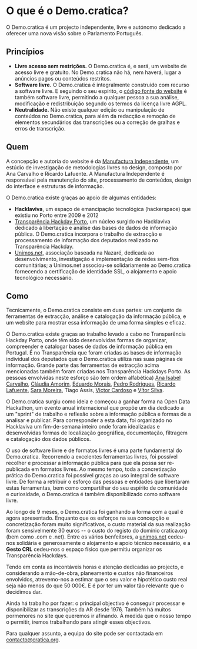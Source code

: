 # O que é o Demo.cratica?

O Demo.cratica é um projecto independente, livre e autónomo dedicado a oferecer
uma nova visão sobre o Parlamento Português.

## Princípios

* **Livre acesso sem restrições.** O Demo.cratica é, e será, um website de
  acesso livre e gratuito. No Demo.cratica não há, nem haverá, lugar a anúncios
  pagos ou conteúdos restritos.
* **Software livre.** O Demo.cratica é integralmente construído com recurso a
  software livre. E seguindo o seu espírito, o [código fonte do
  website](http://gitlab.com/manufacturaind/democratica) é também software livre,
  permitindo a qualquer pessoa a sua análise, modificação e redistribuição
  segundo os termos da licença livre AGPL.</dd>
* **Neutralidade.** Não existe qualquer edição ou manipulação de conteúdos no
  Demo.cratica, para além da redacção e remoção de elementos secundários das
  transcrições ou a correção de gralhas e erros de transcrição.

## Quem

A concepção e autoria do website é da [Manufactura
Independente](http://manufacturaindependente.org "Manufactura Independente"),
um estúdio de investigação de metodologias livres no design, composto por Ana
Carvalho e Ricardo Lafuente. A Manufactura Independente é responsável pela
manutenção do site, processamento de conteúdos, design do interface e
estruturas de informação.

O Demo.cratica existe graças ao apoio de algumas entidades:

* **Hacklaviva**, um espaço de emancipação tecnológica (hackerspace) que
  existiu no Porto entre 2009 e 2012
* [Transparência Hackday Porto](http://transparencia.hacklaviva.net
  "Transparência Hackday Porto"), um núcleo surgido no Hacklaviva dedicado à
  libertação e análise das bases de dados de informação pública. O
  Demo.cratica incorpora o trabalho de extracção e processamento de
  informação dos deputados realizado no Transparência Hackday.
* [Unimos.net](http://unimos.net "Unimos.net"), associação baseada na Nazaré,
  dedicada ao desenvolvimento, investigação e implementação de redes sem-fios
  comunitárias; a Unimos.net associou-se solidariamente ao Demo.cratica
  fornecendo a certificação de identidade SSL, o alojamento e apoio
  tecnológico necessário.

## Como

Tecnicamente, o Demo.cratica consiste em duas partes: um conjunto de
ferramentas de extracção, análise e catalogação da informação pública, e um
website para mostrar essa informação de uma forma simples e eficaz.

O Demo.cratica existe graças ao trabalho levado a cabo no Transparência Hackday
Porto, onde têm sido desenvolvidas formas de organizar, compreender e catalogar
bases de dados de informação pública em Portugal. É no Transparência que foram
criadas as bases de informação individual dos deputados que o Demo.cratica
utiliza nas suas páginas de informação. Grande parte das ferramentas de
extracção acima mencionadas também foram criadas nos Transparência Hackdays
Porto. As pessoas envolvidas neste esforço são (em ordem alfabética) [Ana
Isabel Carvalho](http://anacarvalho.org), [Cláudia
Amorim](http://agulha.camorim.eu), [Eduardo Morais](http://eduardomorais.com),
[Pedro Rodrigues](http://medecau.com), [Ricardo
Lafuente](http://ricardo.koizo.org), [Sara Moreira](http://saritamoreira.com),
Tiago Assis, [Victor Cardoso](http://nodes.pt) e [Vítor
Silva](http://twitter.com/vitorsilva).

O Demo.cratica surgiu como ideia e começou a ganhar forma na Open Data
Hackathon, um evento anual internacional que propõe um dia dedicado a um
"sprint" de trabalho e reflexão sobre a informação pública e formas de a
analisar e publicar. Para corresponder a esta data, foi organizado no
Hacklaviva um fim-de-semana inteiro onde foram idealizadas e desenvolvidas
formas de localização geográfica, documentação, filtragem e catalogação dos
dados públicos.

O uso de software livre e de formatos livres é uma parte fundamental do
Demo.cratica. Recorrendo a excelentes ferramentas livres, foi possível recolher
e processar a informação pública para que ela possa ser re-publicada em
formatos livres. Ao mesmo tempo, toda a concretização prática do Demo.cratica
foi possível graças ao uso integral de software livre. De forma a retribuir o
esforço das pessoas e entidades que libertaram estas ferramentas, bem como
compartilhar do seu espírito de comunidade e curiosidade, o Demo.cratica é
também disponibilizado como software livre.

Ao longo de 9 meses, o Demo.cratica foi ganhando a forma com a qual é agora
apresentado. Enquanto que os esforços na sua concepção e concretização foram
muito significativos, o custo material da sua realização foram sensivelmente 30
euros -- o custo do registo do domínio cratica.org (bem como .com e .net).
Entre os vários benfeitores, a [unimos.net](http://unimos.net) cedeu-nos
solidária e generosamente o alojamento e apoio técnico necessário, e a **Gesto
CRL** cedeu-nos o espaço físico que permitiu organizar os Transparência
Hackdays.

Tendo em conta as incontáveis horas e atenção dedicadas ao projecto, e
considerando a mão-de-obra, planeamento e custos não financeiros envolvidos,
atrevemo-nos a estimar que o seu valor e hipotético custo real seja não menos
do que 50 000€. E é por ter um valor tão relevante que o decidimos dar.

Ainda há trabalho por fazer: o principal objectivo é conseguir processar e
disponibilizar as transcrições da AR desde 1976\. Também há muitos pormenores
no site que queremos ir afinando. À medida que o nosso tempo o permitir, iremos
trabalhando para atingir esses objectivos.

Para qualquer assunto, a equipa do site pode ser contactada em
[contacto@cratica.org](mailto:contacto@cratica.org).
